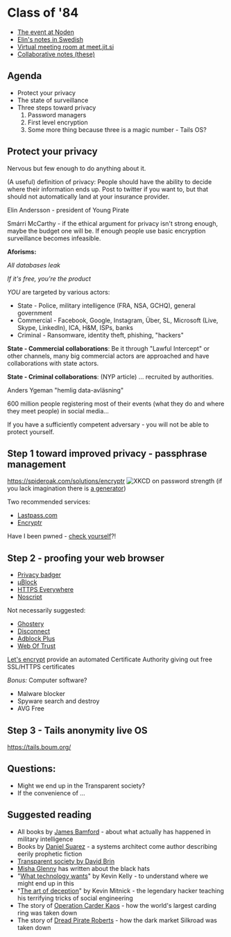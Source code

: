 # Class of '84

* [The event at Noden](https://www.facebook.com/events/1804644909798134/1806714252924533)
* [Elin's notes in Swedish](https://cryptpad.fr/pad/#/1/view/wH2pCyXoXYrefBITuIaZIA/DX4pAvXsw43WXSIeufLcrQaBH0s9F28HrDa1ZovPsCQ)
* [Virtual meeting room at meet.jit.si](https://meet.jit.si/DigitalSelfDefence84)
* [Collaborative notes (these)](http://shamblespad.com/p/classof84-1)

## Agenda

* Protect your privacy 
* The state of surveillance
* Three steps toward privacy
   1. Password managers
   2. First level encryption
   3. Some more thing because three is a magic number - Tails OS?

## Protect your privacy

Nervous but few enough to do anything about it.

(A useful) definition of privacy: People should have the ability to decide where their information ends up. Post to twitter if you want to, but that should not automatically land at your insurance provider.

Elin Andersson - president of Young Pirate

Smárri McCarthy - if the ethical argument for privacy isn't strong enough, maybe the budget one will be. If enough people use basic encryption surveillance becomes infeasible.

**Aforisms:**

   *All databases leak*

   *If it's free, you're the product*

*YOU* are targeted by various actors:

* State - Police, military intelligence (FRA, NSA, GCHQ), general government
* Commercial - Facebook, Google, Instagram, Über, SL, Microsoft (Live, Skype, LinkedIn), ICA, H&M, ISPs, banks
* Criminal - Ransomware, identity theft, phishing, "hackers"

**State - Commercial collaborations**: Be it through "Lawful Intercept" or other channels, many big commercial actors are approached and have collaborations with state actors.

**State - Criminal collaborations**: (NYP article) ... recruited by authorities. 

Anders Ygeman "hemlig data-avläsning"

600 million people registering most of their events (what they do and where they meet people) in social media...

If you have a sufficiently competent adversary - you will not be able to protect yourself. 

## Step 1 toward improved privacy - passphrase management
https://spideroak.com/solutions/encryptr
![XKCD on password strength](https://imgs.xkcd.com/comics/password_strength.png) (if you lack imagination there is [a generator](http://preshing.com/20110811/xkcd-password-generator/))

Two recommended services:
* [Lastpass.com](http://lastpass.com)
* [Encryptr](https://spideroak.com/solutions/encryptr)

Have I been pwned - [check yourself](https://haveibeenpwned.com/)?!

## Step 2 - proofing your web browser

* [Privacy badger](https://www.eff.org/privacybadger)
* [µBlock](https://addons.mozilla.org/en-US/firefox/addon/ublock/?src=search)
* [HTTPS Everywhere](https://www.eff.org/https-everywhere)
* [Noscript](https://noscript.net/)

Not necessarily suggested:

* [Ghostery](https://www.ghostery.com/)
* [Disconnect](https://www.ghostery.com/)
* [Adblock Plus](https://adblockplus.org/)
* [Web Of Trust](https://www.mywot.com/)

[Let's encrypt](https://letsencrypt.org/) provide an automated Certificate Authority giving out free SSL/HTTPS certificates

*Bonus:* Computer software?

* Malware blocker
* Spyware search and destroy
* AVG Free

## Step 3 - Tails anonymity live OS

https://tails.boum.org/

## Questions:

* Might we end up in the Transparent society?
* If the convenience of ... 

## Suggested reading

* All books by [James Bamford](https://en.wikipedia.org/wiki/James_Bamford) - about what actually has happened in military intelligence
* Books by [Daniel Suarez](https://en.wikipedia.org/wiki/Daniel_Suarez_(author)) - a systems architect come author describing eerily prophetic fiction
* [Transparent society by David Brin](https://www.wired.com/1996/12/fftransparent/)
* [Misha Glenny](https://en.wikipedia.org/wiki/Misha_Glenny) has written about the black hats
* "[What technology wants](https://en.wikipedia.org/wiki/What_Technology_Wants)" by Kevin Kelly - to understand where we might end up in this
* "[The art of deception](https://en.wikipedia.org/wiki/The_Art_of_Deception)" by Kevin Mitnick - the legendary hacker teaching his terrifying tricks of social engineering
* The story of [Operation Carder Kaos](https://www.wired.com/2010/07/maksik-lured-to-arrest/) - how the world's largest carding ring was taken down
* The story of [Dread Pirate Roberts](https://www.wired.com/2015/04/silk-road-1/) - how the dark market Silkroad was taken down

